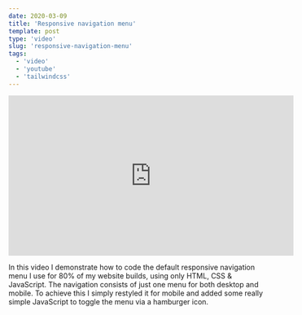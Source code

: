 ```yaml
---
date: 2020-03-09
title: 'Responsive navigation menu'
template: post
type: 'video'
slug: 'responsive-navigation-menu'
tags:
  - 'video'
  - 'youtube'
  - 'tailwindcss'
---
```


<iframe width="560" height="315" src="https://www.youtube.com/embed/IcjFOC6pEM4" frameborder="0" allow="accelerometer; autoplay; encrypted-media; gyroscope; picture-in-picture" allowfullscreen></iframe>

In this video I demonstrate how to code the default responsive navigation menu I use for 80% of my website builds, using only HTML, CSS & JavaScript. The navigation consists of just one menu for both desktop and mobile. To achieve this I simply restyled it for mobile and added some really simple JavaScript to toggle the menu via a hamburger icon.

